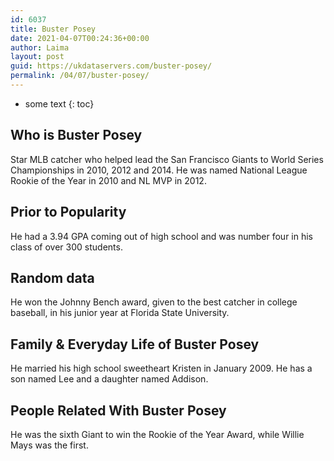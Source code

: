 ```yaml
---
id: 6037
title: Buster Posey
date: 2021-04-07T00:24:36+00:00
author: Laima
layout: post
guid: https://ukdataservers.com/buster-posey/
permalink: /04/07/buster-posey/
---
```


* some text
{: toc}


## Who is Buster Posey
                  
                  
                  
Star MLB catcher who helped lead the San Francisco Giants to World Series Championships in 2010, 2012 and 2014. He was named National League Rookie of the Year in 2010 and NL MVP in 2012. 
                  
              
            
              
            
                
                
                
## Prior to Popularity
                  
                  
                  
He had a 3.94 GPA coming out of high school and was number four in his class of over 300 students. 
                  
              
            
              
            
                
                
                
## Random data
                  
                  
                  
He won the Johnny Bench award, given to the best catcher in college baseball, in his junior year at Florida State University. 
                  
              
            
              
            
                
                
                
## Family & Everyday Life of Buster Posey
                  
                  
                  
He married his high school sweetheart Kristen in January 2009. He has a son named Lee and a daughter named Addison.
                  
              
            
              
            
                
                
                
## People Related With Buster Posey
                  
                  
                  
He was the sixth Giant to win the Rookie of the Year Award, while Willie Mays was the first.
                  
              
            
              
            
                
              
            
              
              
            
            
              
            
          
          
          